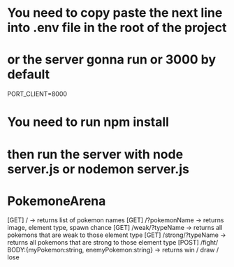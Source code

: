 # You need to copy paste the next line into .env file in the root of the project
# or the server gonna run or 3000 by default
PORT_CLIENT=8000
# You need to run npm install
# then run the server with node server.js  or nodemon server.js  

# PokemoneArena

[GET] /  -> returns list of pokemon names
[GET] /?pokemonName -> returns image, element type, spawn chance
[GET] /weak/?typeName -> returns all pokemons that are weak to those element type
[GET] /strong/?typeName -> returns all pokemons that are strong to those element type
[POST] /fight/ BODY:{myPokemon:string, enemyPokemon:string} -> returns win / draw / lose 

